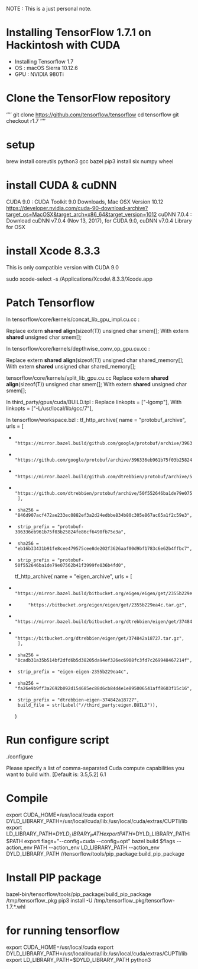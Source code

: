 NOTE : This is a just personal note.

# Installing TensorFlow 1.7.1 on Hackintosh with CUDA
* Installing Tensorflow 1.7
* OS : macOS Sierra 10.12.6
* GPU : NVIDIA 980Ti

# Clone the TensorFlow repository
‘’’’
git clone https://github.com/tensorflow/tensorflow
cd tensorflow
git checkout r1.7
‘’’’

# setup
brew install coreutils python3 gcc bazel
pip3 install six numpy wheel

# install CUDA & cuDNN
CUDA 9.0 : CUDA Toolkit 9.0 Downloads, Mac OSX Version 10.12
https://developer.nvidia.com/cuda-90-download-archive?target_os=MacOSX&target_arch=x86_64&target_version=1012
cuDNN 7.0.4 : Download cuDNN v7.0.4 (Nov 13, 2017), for CUDA 9.0, cuDNN v7.0.4 Library for OSX

# install Xcode 8.3.3
This is only compatible version with CUDA 9.0

sudo xcode-select -s /Applications/Xcode\ 8.3.3/Xcode.app


# Patch Tensorflow
In tensorflow/core/kernels/concat_lib_gpu_impl.cu.cc :

Replace extern __shared__ __align__(sizeof(T)) unsigned char smem[];
With extern __shared__  unsigned char smem[];

In tensorflow/core/kernels/depthwise_conv_op_gpu.cu.cc :

Replace extern __shared__ __align__(sizeof(T)) unsigned char shared_memory[];
With extern __shared__ unsigned char shared_memory[];

tensorflow/core/kernels/split_lib_gpu.cu.cc
Replace extern __shared__ __align__(sizeof(T)) unsigned char smem[];
With extern __shared__  unsigned char smem[];

In third_party/gpus/cuda/BUILD.tpl :
Replace linkopts = ["-lgomp"],
With linkopts = ["-L/usr/local/lib/gcc/7"],

In tensorflow/workspace.bzl :
   tf_http_archive(
       name = "protobuf_archive",
       urls = [
-          "https://mirror.bazel.build/github.com/google/protobuf/archive/396336eb961b75f03b25824fe86cf6490fb75e3a.tar.gz",
-          "https://github.com/google/protobuf/archive/396336eb961b75f03b25824fe86cf6490fb75e3a.tar.gz",
+          "https://mirror.bazel.build/github.com/dtrebbien/protobuf/archive/50f552646ba1de79e07562b41f3999fe036b4fd0.tar.gz",
+          "https://github.com/dtrebbien/protobuf/archive/50f552646ba1de79e07562b41f3999fe036b4fd0.tar.gz",
       ],
-      sha256 = "846d907acf472ae233ec0882ef3a2d24edbbe834b80c305e867ac65a1f2c59e3",
-      strip_prefix = "protobuf-396336eb961b75f03b25824fe86cf6490fb75e3a",
+      sha256 = "eb16b33431b91fe8cee479575cee8de202f3626aaf00d9bf1783c6e62b4ffbc7",
+      strip_prefix = "protobuf-50f552646ba1de79e07562b41f3999fe036b4fd0",

   tf_http_archive(
       name = "eigen_archive",
       urls = [
-          "https://mirror.bazel.build/bitbucket.org/eigen/eigen/get/2355b229ea4c.tar.gz",
-          "https://bitbucket.org/eigen/eigen/get/2355b229ea4c.tar.gz",
+          "https://mirror.bazel.build/bitbucket.org/dtrebbien/eigen/get/374842a18727.tar.gz",
+          "https://bitbucket.org/dtrebbien/eigen/get/374842a18727.tar.gz",
       ],
-      sha256 = "0cadb31a35b514bf2dfd6b5d38205da94ef326ec6908fc3fd7c269948467214f",
-      strip_prefix = "eigen-eigen-2355b229ea4c",
+      sha256 = "fa26e9b9ff3a2692b092d154685ec88d6cb84d4e1e895006541aff8603f15c16",
+      strip_prefix = "dtrebbien-eigen-374842a18727",
       build_file = str(Label("//third_party:eigen.BUILD")),
   )

# Run configure script
 ./configure

Please specify a list of comma-separated Cuda compute capabilities you want to build with. [Default is: 3.5,5.2] 6.1

# Compile
export CUDA_HOME=/usr/local/cuda
export DYLD_LIBRARY_PATH=/usr/local/cuda/lib:/usr/local/cuda/extras/CUPTI/lib
export LD_LIBRARY_PATH=$DYLD_LIBRARY_PATH
export PATH=$DYLD_LIBRARY_PATH:$PATH
export flags="--config=cuda --config=opt"
bazel build $flags --action_env PATH --action_env LD_LIBRARY_PATH --action_env DYLD_LIBRARY_PATH //tensorflow/tools/pip_package:build_pip_package

# Install PIP package
bazel-bin/tensorflow/tools/pip_package/build_pip_package /tmp/tensorflow_pkg
pip3 install -U /tmp/tensorflow_pkg/tensorflow-1.7.*.whl

# for running tensorflow
export CUDA_HOME=/usr/local/cuda
export DYLD_LIBRARY_PATH=/usr/local/cuda/lib:/usr/local/cuda/extras/CUPTI/lib
export LD_LIBRARY_PATH=$DYLD_LIBRARY_PATH
python3

